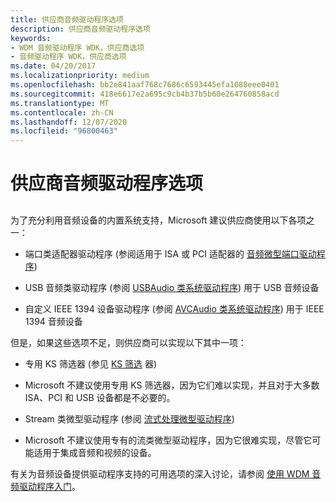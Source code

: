 ```yaml
---
title: 供应商音频驱动程序选项
description: 供应商音频驱动程序选项
keywords:
- WDM 音频驱动程序 WDK，供应商选项
- 音频驱动程序 WDK，供应商选项
ms.date: 04/20/2017
ms.localizationpriority: medium
ms.openlocfilehash: bb2e841aaf768c7686c6593445efa1088eee0401
ms.sourcegitcommit: 418e6617e2a695c9cb4b37b5b60e264760858acd
ms.translationtype: MT
ms.contentlocale: zh-CN
ms.lasthandoff: 12/07/2020
ms.locfileid: "96800463"
---
```

# <a name="vendor-audio-driver-options"></a>供应商音频驱动程序选项


## <span id="vendor_audio_driver_options"></span><span id="VENDOR_AUDIO_DRIVER_OPTIONS"></span>


为了充分利用音频设备的内置系统支持，Microsoft 建议供应商使用以下各项之一：

-   端口类适配器驱动程序 (参阅适用于 ISA 或 PCI 适配器的 [音频微型端口驱动程序](audio-miniport-drivers.md)) 

-   USB 音频类驱动程序 (参阅 [USBAudio 类系统驱动程序](kernel-mode-wdm-audio-components.md#usbaudio_class_system_driver)) 用于 USB 音频设备

-   自定义 IEEE 1394 设备驱动程序 (参阅 [AVCAudio 类系统驱动程序](kernel-mode-wdm-audio-components.md#avcaudio_class_system_driver)) 用于 IEEE 1394 音频设备

但是，如果这些选项不足，则供应商可以实现以下其中一项：

-   专用 KS 筛选器 (参见 [KS 筛选](../stream/ks-filters.md) 器) 

-   Microsoft 不建议使用专用 KS 筛选器，因为它们难以实现，并且对于大多数 ISA、PCI 和 USB 设备都是不必要的。

-   Stream 类微型驱动程序 (参阅 [流式处理微型驱动程序](../stream/streaming-minidrivers2.md)) 

-   Microsoft 不建议使用专有的流类微型驱动程序，因为它很难实现，尽管它可能适用于集成音频和视频的设备。

有关为音频设备提供驱动程序支持的可用选项的深入讨论，请参阅 [使用 WDM 音频驱动程序入门](getting-started-with-wdm-audio-drivers.md)。

 

